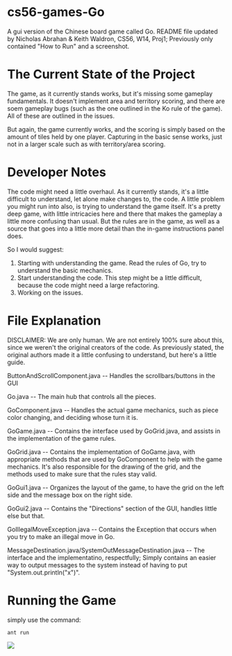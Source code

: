 cs56-games-Go
=============

A gui version of the Chinese board game called Go.
README file updated by Nicholas Abrahan & Keith Waldron, CS56, W14, Proj1;
Previously only contained "How to Run" and a screenshot.


# The Current State of the Project

The game, as it currently stands works, but it's missing some gameplay fundamentals. It doesn't implement area and territory scoring, and there are soem gameplay bugs (such as the one outlined in the Ko rule of the game). All of these are outlined in the issues.

But again, the game currently works, and the scoring is simply based on the amount of tiles held by one player. Capturing in the basic sense works, just not in a larger scale such as with territory/area scoring. 

# Developer Notes

The code might need a little overhaul. As it currently stands, it's a little difficult to understand, let alone make changes to, the code. A little problem you might run into also, is trying to understand the game itself. It's a pretty deep game, with little intricacies here and there that makes the gameplay a little more confusing than usual. But the rules are in the game, as well as a source that goes into a little more detail than the in-game instructions panel does.

So I would suggest:
1. Starting with understanding the game. Read the rules of Go, try to understand the basic mechanics.
2. Start understanding the code. This step might be a little difficult, because the code might need a large refactoring.
3. Working on the issues.

# File Explanation

DISCLAIMER: We are only human. We are not entirely 100% sure about this, since we weren't the original creators of the code. As previously stated, the original authors made it a little confusing to understand, but here's a little guide.


ButtonAndScrollComponent.java -- Handles the scrollbars/buttons in the GUI

Go.java -- The main hub that controls all the pieces.

GoComponent.java -- Handles the actual game mechanics, such as piece color changing, and deciding whose turn it is.

GoGame.java -- Contains the interface used by GoGrid.java, and assists in the implementation of the game rules.

GoGrid.java -- Contains the implementation of GoGame.java, with appropriate methods that are used by GoComponent to help with the game mechanics. It's also responsible for the drawing of the grid, and the methods used to make sure that the rules stay valid.

GoGui1.java -- Organizes the layout of the game, to have the grid on the left side and the message box on the right side.

GoGui2.java -- Contains the "Directions" section of the GUI, handles little else but that.

GoIllegalMoveException.java -- Contains the Exception that occurs when you try to make an illegal move in Go.

MessageDestination.java/SystemOutMessageDestination.java -- The interface and the implementatino, respectfully; Simply contains an easier way to output messages to the system instead of having to put "System.out.println("x")".




# Running the Game

simply use the command:
```
ant run
```

![](http://imgur.com/wETn3ly)
